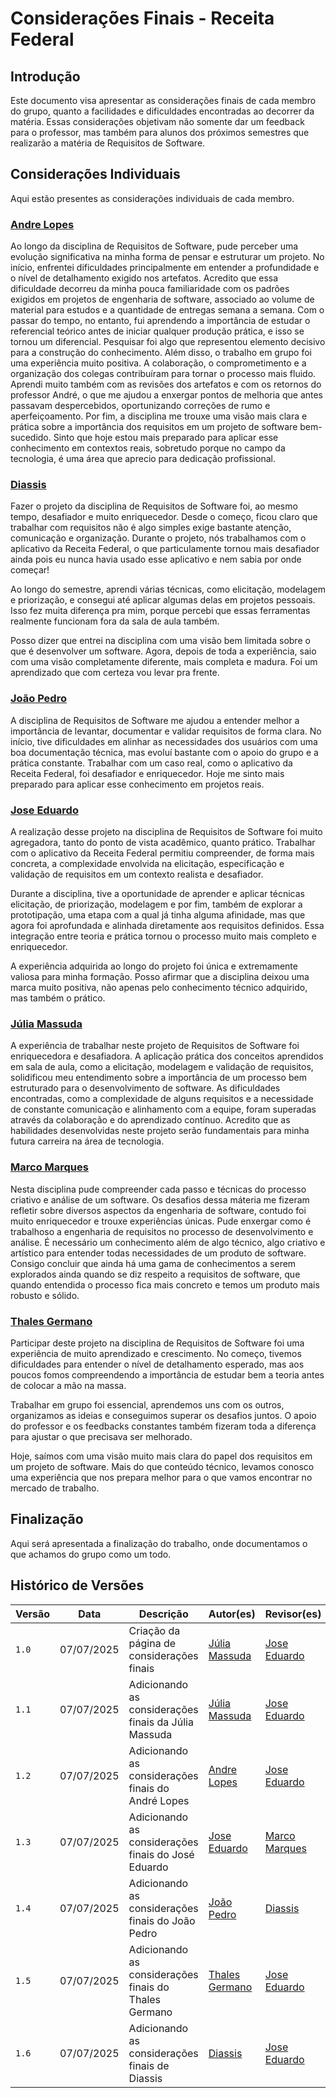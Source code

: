 # Considerações Finais - Receita Federal

## Introdução

Este documento visa apresentar as considerações finais de cada membro do grupo, quanto a facilidades e dificuldades encontradas ao decorrer da matéria. Essas considerações objetivam não somente dar um feedback para o professor, mas também para alunos dos próximos semestres que realizarão a matéria de Requisitos de Software.

## Considerações Individuais

Aqui estão presentes as considerações individuais de cada membro.


### [Andre Lopes](https://github.com/andrewslopes)

Ao longo da disciplina de Requisitos de Software, pude perceber uma evolução significativa na minha forma de pensar e estruturar um projeto. No início, enfrentei dificuldades principalmente em entender a profundidade e o nível de detalhamento exigido nos artefatos. Acredito que essa dificuldade decorreu da minha pouca familiaridade com os padrões exigidos em projetos de engenharia de software, associado ao volume de material para estudos e a quantidade de entregas semana a semana. Com o passar do tempo, no entanto, fui aprendendo a importância de estudar o referencial teórico antes de iniciar qualquer produção prática, e isso se tornou um diferencial. Pesquisar foi algo que representou elemento decisivo para a construção do conhecimento.
Além disso, o trabalho em grupo foi uma experiência muito positiva. A colaboração, o comprometimento e a organização dos colegas contribuíram para tornar o processo mais fluido. Aprendi muito também com as revisões dos artefatos e com os retornos do professor André, o que me ajudou a enxergar pontos de melhoria que antes passavam despercebidos, oportunizando correções de rumo e aperfeiçoamento. Por fim, a disciplina me trouxe uma visão mais clara e prática sobre a importância dos requisitos em um projeto de software bem-sucedido. Sinto que hoje estou mais preparado para aplicar esse conhecimento em contextos reais, sobretudo porque no campo da tecnologia, é uma área que aprecio para dedicação profissional.


### [Diassis](https://github.com/Diaxiz)

Fazer o projeto da disciplina de Requisitos de Software foi, ao mesmo tempo, desafiador e muito enriquecedor. Desde o começo, ficou claro que trabalhar com requisitos não é algo simples exige bastante atenção, comunicação e organização. Durante o projeto, nós trabalhamos com o aplicativo da Receita Federal, o que particulamente tornou mais desafiador ainda pois eu nunca havia usado esse aplicativo e nem sabia por onde começar!

Ao longo do semestre, aprendi várias técnicas, como elicitação, modelagem e priorização, e consegui até aplicar algumas delas em projetos pessoais. Isso fez muita diferença pra mim, porque percebi que essas ferramentas realmente funcionam fora da sala de aula também.

Posso dizer que entrei na disciplina com uma visão bem limitada sobre o que é desenvolver um software. Agora, depois de toda a experiência, saio com uma visão completamente diferente, mais completa e madura. Foi um aprendizado que com certeza vou levar pra frente.



### [João Pedro](https://github.com/JpRodrigues2)
A disciplina de Requisitos de Software me ajudou a entender melhor a importância de levantar, documentar e validar requisitos de forma clara. No início, tive dificuldades em alinhar as necessidades dos usuários com uma boa documentação técnica, mas evoluí bastante com o apoio do grupo e a prática constante. Trabalhar com um caso real, como o aplicativo da Receita Federal, foi desafiador e enriquecedor. Hoje me sinto mais preparado para aplicar esse conhecimento em projetos reais.



### [Jose Eduardo](https://github.com/jevprado)

A realização desse projeto na disciplina de Requisitos de Software foi muito agregadora, tanto do ponto de vista acadêmico, quanto prático. Trabalhar com o aplicativo da Receita Federal permitiu compreender, de forma mais concreta, a complexidade envolvida na elicitação, especificação e validação de requisitos em um contexto realista e desafiador.

Durante a disciplina, tive a oportunidade de aprender e aplicar técnicas elicitação, de priorização,  modelagem e por fim, também de explorar a prototipação, uma etapa com a qual já tinha alguma afinidade, mas que agora foi aprofundada e alinhada diretamente aos requisitos definidos. Essa integração entre teoria e prática tornou o processo muito mais completo e enriquecedor.

A experiência adquirida ao longo do projeto foi única e extremamente valiosa para minha formação. Posso afirmar que a disciplina deixou uma marca muito positiva, não apenas pelo conhecimento técnico adquirido, mas também o prático. 


### [Júlia Massuda](https://github.com/JuliaReis18) 

A experiência de trabalhar neste projeto de Requisitos de Software foi enriquecedora e desafiadora. A aplicação prática dos conceitos aprendidos em sala de aula, como a elicitação, modelagem e validação de requisitos, solidificou meu entendimento sobre a importância de um processo bem estruturado para o desenvolvimento de software. As dificuldades encontradas, como a complexidade de alguns requisitos e a necessidade de constante comunicação e alinhamento com a equipe, foram superadas através da colaboração e do aprendizado contínuo. Acredito que as habilidades desenvolvidas neste projeto serão fundamentais para minha futura carreira na área de tecnologia.


### [Marco Marques](https://github.com/marcomarquesdc) 
Nesta disciplina pude compreender cada passo e técnicas do processo criativo e análise de um software. Os desafios dessa máteria me fizeram refletir sobre diversos aspectos da engenharia de software, contudo foi muito enriquecedor e trouxe experiências únicas. Pude enxergar como é trabalhoso a engenharia de requisitos no processo de desenvolvimento e análise. É necessário um conhecimento além de algo técnico, algo criativo e artístico para entender todas necessidades de um produto de software. Consigo concluir que ainda há uma gama de conhecimentos a serem explorados ainda quando se diz respeito a requisitos de software, que quando entendida o processo fica mais concreto e temos um produto mais robusto e sólido.

### [Thales Germano](https://github.com/thalesgvl)
Participar deste projeto na disciplina de Requisitos de Software foi uma experiência de muito aprendizado e crescimento. No começo, tivemos dificuldades para entender o nível de detalhamento esperado, mas aos poucos fomos compreendendo a importância de estudar bem a teoria antes de colocar a mão na massa.

Trabalhar em grupo foi essencial, aprendemos uns com os outros, organizamos as ideias e conseguimos superar os desafios juntos. O apoio do professor e os feedbacks constantes também fizeram toda a diferença para ajustar o que precisava ser melhorado.

Hoje, saímos com uma visão muito mais clara do papel dos requisitos em um projeto de software. Mais do que conteúdo técnico, levamos conosco uma experiência que nos prepara melhor para o que vamos encontrar no mercado de trabalho.

## Finalização

Aqui será apresentada a finalização do trabalho, onde documentamos o que achamos do grupo como um todo.

## Histórico de Versões

| Versão | Data | Descrição | Autor(es) | Revisor(es) |
| --- | --- | --- | --- | --- |
| `1.0` | 07/07/2025 | Criação da página de considerações finais | [Júlia Massuda](https://github.com/JuliaReis18) |[Jose Eduardo](https://github.com/jevprado) |
| `1.1` | 07/07/2025 | Adicionando as considerações finais da Júlia Massuda | [Júlia Massuda](https://github.com/JuliaReis18) | [Jose Eduardo](https://github.com/jevprado) |
| `1.2` | 07/07/2025 | Adicionando as considerações finais do André Lopes | [Andre Lopes](https://github.com/andrewslopes) | [Jose Eduardo](https://github.com/jevprado) |
| `1.3` | 07/07/2025 | Adicionando as considerações finais do José Eduardo | [Jose Eduardo](https://github.com/jevprado) | [Marco Marques](https://github.com/marcomarquesdc) |
| `1.4` | 07/07/2025 | Adicionando as considerações finais do João Pedro | [João Pedro](https://github.com/JpRodrigues2) | [Diassis](https://github.com/Diaxiz) |
| `1.5` | 07/07/2025 | Adicionando as considerações finais do Thales Germano | [Thales Germano](https://github.com/thalesgvl) |  [Jose Eduardo](https://github.com/jevprado)|
| `1.6` | 07/07/2025 | Adicionando as considerações finais de Diassis | [Diassis](https://github.com/Diaxiz) | [Jose Eduardo](https://github.com/jevprado) |
